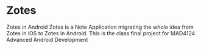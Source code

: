 # Zotes
Zotes in Android
Zotes is a Note Application migrating the whole idea from Zotes in iOS to Zotes in Android. This is the class final project for MAD4124 Advanced Android Development 

